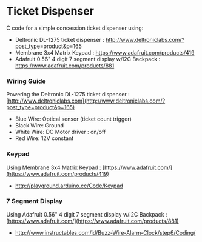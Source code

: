 # Ticket Dispenser

C code for a simple concession ticket dispenser using:
- Deltronic DL-1275 ticket dispenser : http://www.deltroniclabs.com/?post_type=product&p=165
- Membrane 3x4 Matrix Keypad : https://www.adafruit.com/products/419
- Adafruit 0.56" 4 digit 7 segment display w/I2C Backpack : https://www.adafruit.com/products/881

### Wiring Guide
Powering the Deltronic DL-1275 ticket dispenser : [http://www.deltroniclabs.com](http://www.deltroniclabs.com/?post_type=product&p=165)
- Blue Wire: Optical sensor (ticket count trigger)
- Black Wire: Ground
- White Wire: DC Motor driver : on/off
- Red Wire: 12V constant

### Keypad
Using Membrane 3x4 Matrix Keypad : [https://www.adafruit.com/](https://www.adafruit.com/products/419)
- http://playground.arduino.cc/Code/Keypad

### 7 Segment Display
Using Adafruit 0.56" 4 digit 7 segment display w/I2C Backpack : [https://www.adafruit.com/](https://www.adafruit.com/products/881)
- http://www.instructables.com/id/Buzz-Wire-Alarm-Clock/step6/Coding/
